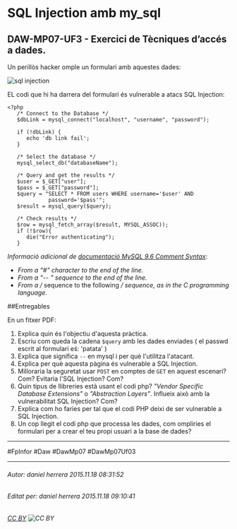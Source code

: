 # SQL Injection amb my_sql
## DAW-MP07-UF3 - Exercici de Tècniques d’accés a dades.
Un perillòs hacker omple un formulari amb aquestes dades:

![sql injection](http://i.imgur.com/MMftsdg.png)

EL codi que hi ha darrera del formulari és vulnerable a atacs SQL Injection:

    <?php
       /* Connect to the Database */
       $dbLink = mysql_connect("localhost", "username", "password");
    
       if (!dbLink) {
          echo 'db link fail';
       }
    
       /* Select the database */
       mysql_select_db("databaseName");
    
       /* Query and get the results */
       $user = $_GET["user"];
       $pass = $_GET["password"];
       $query = "SELECT * FROM users WHERE username='$user' AND
                 password='$pass'";
       $result = mysql_query($query);
    
       /* Check results */
       $row = mysql_fetch_array($result, MYSQL_ASSOC));
       if (!$row){
          die("Error authenticating");
       }

*Informació adicional de [documentació MySQL 9.6 Comment Syntax](http://dev.mysql.com/doc/refman/5.7/en/comments.html)*:

* *From a “#” character to the end of the line.*
* *From a “-- ” sequence to the end of the line.*
* *From a /* sequence to the following */ sequence, as in the C programming language.*

##Entregables

En un fitxer PDF:

1. Explica quin és l'objectiu d'aquesta pràctica.
1. Escriu com queda la cadena `$query` amb les dades enviades ( el passwd escrit al formulari eś: 'patata' )
1. Explica que significa `--` en mysql i per què l'utilitza l'atacant.
1. Explica per què aquesta pàgina és vulnerable a SQL Injection.
1. Milloraria la seguretat usar `POST` en comptes de `GET` en aquest escenari? Com? Evitaria l'SQL Injection? Com?
1. Quin tipus de llibreries està usant el codi php? *"Vendor Specific Database Extensions"* o *"Abstraction Layers"*. Influeix això amb la vulnerabilitat SQL Injection? Com?
1. Explica com ho faries per tal que el codi PHP deixi de ser vulnerable a SQL Injection.
1. Un cop llegit el codi php que processa les dades, com ompliries el formulari per a crear el teu propi usuari a la base de dades?






    
    

---

#FpInfor #Daw #DawMp07 #DawMp07Uf03

---

###### Autor: daniel herrera 2015.11.18 08:31:52
###### Editat per: daniel herrera 2015.11.18 09:10:41
###### [CC BY](https://creativecommons.org/licenses/by/4.0/) ![CC BY](https://licensebuttons.net/l/by/3.0/80x15.png)

